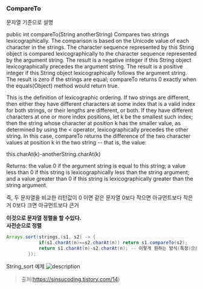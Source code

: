 ### CompareTo

문자열 기준으로 설명

public int compareTo(String anotherString)
Compares two strings lexicographically. The comparison is based on the Unicode value of each character in the strings. The character sequence represented by this String object is compared lexicographically to the character sequence represented by the argument string. The result is a negative integer if this String object lexicographically precedes the argument string. The result is a positive integer if this String object lexicographically follows the argument string. The result is zero if the strings are equal; compareTo returns 0 exactly when the equals(Object) method would return true.

This is the definition of lexicographic ordering. If two strings are different, then either they have different characters at some index that is a valid index for both strings, or their lengths are different, or both. If they have different characters at one or more index positions, let k be the smallest such index; then the string whose character at position k has the smaller value, as determined by using the < operator, lexicographically precedes the other string. In this case, compareTo returns the difference of the two character values at position k in the two string -- that is, the value:

this.charAt(k)-anotherString.charAt(k)

Returns:
the value 0 if the argument string is equal to this string; a value less than 0 if this string is lexicographically less than the string argument; and a value greater than 0 if this string is lexicographically greater than the string argument.

즉, 두 문자열을 비교한 리턴값이 0 이면 같은 문자열 0보다 작으면 아규먼트보다 작은거 0보다 크면 아규먼트보다 큰거

**이것으로 문자열 정렬을 할 수있다.**  
**사전순으로 정렬**

```java
Arrays.sort(strings,(s1, s2) -> {
            if(s1.charAt(n)==s2.charAt(n)) return s1.compareTo(s2);
            return s1.charAt(n)-s2.charAt(n); -- 이렇게 원하는 방식(특정)으로 정렬 가능
        });
```

String_sort 예제
![description](https://img1.daumcdn.net/thumb/R1280x0/?scode=mtistory2&fname=https%3A%2F%2Fblog.kakaocdn.net%2Fdn%2FcfyCSI%2Fbtrhgj4CeYg%2Flvq7NQkSsNWpSEN87EV8X0%2Fimg.png)

> 출처(https://sinsucoding.tistory.com/14)



